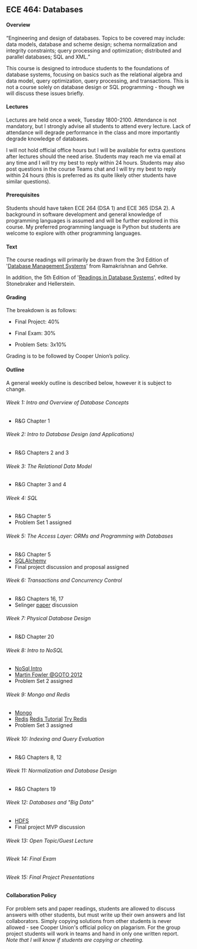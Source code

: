 ## ECE 464: Databases

#### Overview

“Engineering and design of databases. Topics to be covered may include: data models, database and scheme design; schema normalization and integrity constraints; query processing and optimization; distributed and parallel databases; SQL and XML.”


This course is designed to introduce students to the foundations of database systems, focusing on basics such as the relational algebra and data model, query optimization, query processing, and transactions. This is not a course solely on database design or SQL programming - though we will discuss these issues briefly.

#### Lectures

Lectures are held once a week, Tuesday 1800-2100. Attendance is not mandatory, but I strongly advise all students to attend every lecture. Lack of attendance will degrade performance in the class and more importantly degrade knowledge of databases.

I will not hold official office hours but I will be available for extra questions after lectures should the need arise. Students may reach me via email at any time and I will try my best to reply within 24 hours. Students may also post questions in the course Teams chat and I will try my best to reply within 24 hours (this is preferred as its quite likely other students have similar questions).

#### Prerequisites

Students should have taken ECE 264 (DSA 1) and ECE 365 (DSA 2). A background in software development and general knowledge of programming languages is assumed and will be further explored in this course. My preferred programming language is Python but students are welcome to explore with other programming languages.

#### Text

The course readings will primarily be drawn from the 3rd Edition of '[Database Management Systems](http://pages.cs.wisc.edu/~dbbook/)' from Ramakrishnan and Gehrke.

In addition, the 5th Edition of '[Readings in Database Systems](http://www.redbook.io/)', edited by Stonebraker and Hellerstein.

#### Grading

The breakdown is as follows:

- Final Project: 40%

- Final Exam: 30%

- Problem Sets: 3x10%

Grading is to be followed by Cooper Union’s policy.

#### Outline

A general weekly outline is described below, however it is subject to change.


###### Week 1: Intro and Overview of Database Concepts
* R&G Chapter 1

###### Week 2: Intro to Database Design (and Applications)
* R&G Chapters 2 and 3

###### Week 3: The Relational Data Model
* R&G Chapter 3 and 4

###### Week 4: SQL
* R&G Chapter 5
* Problem Set 1 assigned

###### Week 5: The Access Layer: ORMs and Programming with Databases
* R&G Chapter 5
* [SQLAlchemy](https://docs.sqlalchemy.org/en/13/)
* Final project discussion and proposal assigned

###### Week 6: Transactions and Concurrency Control
* R&G Chapters 16, 17
* Selinger [paper](https://www2.cs.duke.edu/courses/compsci516/cps216/spring03/papers/selinger-etal-1979.pdf) discussion

###### Week 7: Physical Database Design
* R&D Chapter 20

######  Week 8: Intro to NoSQL
* [NoSql Intro](https://martinfowler.com/articles/nosql-intro)
* [Martin Fowler @GOTO 2012 ](https://www.youtube.com/watch?v=qI_g07C_Q5I)
* Problem Set 2 assigned

######  Week 9: Mongo and Redis
* [Mongo](https://docs.mongodb.com/)
* [Redis](https://redis.io/documentation) [Redis Tutorial](https://static.simonwillison.net/static/2010/redis-tutorial/) [Try Redis](http://try.redis.io/)
* Problem Set 3 assigned

###### Week 10: Indexing and Query Evaluation
* R&G Chapters 8, 12
  
###### Week 11: Normalization and Database Design
* R&G Chapters 19

###### Week 12: Databases and "Big Data"
* [HDFS](https://hadoop.apache.org/docs/r1.2.1/hdfs_design.html)
* Final project MVP discussion

###### Week 13: Open Topic/Guest Lecture

###### Week 14: Final Exam

###### Week 15: Final Project Presentations

#### Collaboration Policy

For problem sets and paper readings, students are allowed to discuss answers with other students, but must write up their own answers and list collaborators. Simply copying solutions from other students is never allowed - see Cooper Union's official policy on plagarism. For the group project students will work in teams and hand in only one written report. *Note that I will know if students are copying or cheating.*
